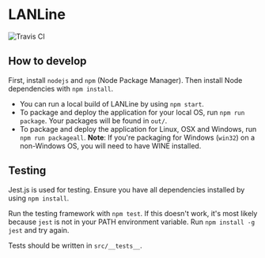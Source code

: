 # LANLine

![Travis CI](https://travis-ci.com/WeilonYing/LANLine.svg?token=B72tus6MrZ4qmaCxMimS&branch=master)

## How to develop
First, install `nodejs` and `npm` (Node Package Manager).
Then install Node dependencies with `npm install`.

- You can run a local build of LANLine by using `npm start`.
- To package and deploy the application for your local OS, run `npm run package`. Your packages will be found in `out/`.
- To package and deploy the application for Linux, OSX and Windows, run `npm run packageall`. **Note**: If you're packaging for Windows (`win32`) on a non-Windows OS, you will need to have WINE installed.

## Testing
Jest.js is used for testing. Ensure you have all dependencies installed by using `npm install`.

Run the testing framework with `npm test`. If this doesn't work, it's most likely because `jest` is not in your PATH environment variable. Run `npm install -g jest` and try again.

Tests should be written in `src/__tests__`.